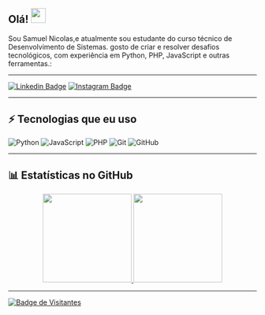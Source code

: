 ## Olá! <img src="https://raw.githubusercontent.com/aemmadi/aemmadi/master/wave.gif" width="30">

Sou Samuel Nicolas,e atualmente sou estudante do curso técnico de Desenvolvimento de Sistemas. gosto de criar e resolver desafios tecnológicos, com experiência em Python, PHP, JavaScript e outras ferramentas.:

---

[![Linkedin Badge](https://img.shields.io/badge/Samuel%20Nicolas-blue?style=flat-square&logo=Linkedin&logoColor=white&link=https://www.linkedin.com/in/Samuel-Nicolas/)](https://www.linkedin.com/in/samuel-nicolas-a28516367?utm_source=share&utm_campaign=share_via&utm_content=profile&utm_medium=android_app)
[![Instagram Badge](https://img.shields.io/badge/-@zSamuuXy-red?style=flat-square&logo=instagram&logoColor=white&link=https://www.instagram.com/zSamuuXy/)](https://www.instagram.com/zSamuuXy/)

---

## ⚡ Tecnologias que eu uso

![Python](https://img.shields.io/badge/-Python-black?style=flat-square&logo=Python)
![JavaScript](https://img.shields.io/badge/-JavaScript-black?style=flat-square&logo=javascript)
![PHP](https://img.shields.io/badge/-PHP-777BB4?style=flat-square&logo=php&logoColor=white)
![Git](https://img.shields.io/badge/-Git-black?style=flat-square&logo=git)
![GitHub](https://img.shields.io/badge/-GitHub-181717?style=flat-square&logo=github)

---

## 📊 Estatísticas no GitHub

<div align="center">
  <a href="https://github.com/zSamuuXy">
  <img height="180em" src="https://github-readme-stats.vercel.app/api?username=zSamuuXy&show_icons=true&theme=tokyonight&include_all_commits=true&count_private=true"/>
  <img height="180em" src="https://github-readme-stats.vercel.app/api/top-langs/?username=zSamuuXy&layout=compact&langs_count=0&theme=tokyonight"/>
</div>

---

![Badge de Visitantes](https://visitor-badge.laobi.icu/badge?page_id=zSamuuXy)
